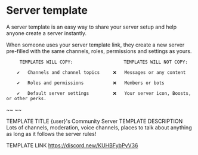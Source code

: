 # Server template
A server template is an easy way to share your server setup and help anyone create a server instantly.

When someone uses your server template link, they create a new server pre-filled with the same channels, roles,
permissions and settings as yours.
	
		 TEMPLATES WILL COPY:					TEMPLATES WILL NOT COPY:
		
		✔	Channels and channel topics		❌	Messages or any content
		
		✔	Roles and permissions			❌	Members or bots
		
		✔	Default server settings			❌	Your server icon, Boosts, or other perks.
~~                                                                                             ~~
 
TEMPLATE TITLE
		{user}'s Community Server
 TEMPLATE DESCRIPTION
		Lots of channels, moderation, voice channels, places to talk about anything as long as it
		follows the server rules!
		
 TEMPLATE LINK
		https://discord.new/KUHBFybPyV36
